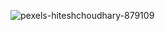 ![pexels-hiteshchoudhary-879109](https://github.com/AkashSingh1141144/React-js/assets/147084128/ad5a882b-8f76-4799-9321-ed75b2954fac)

